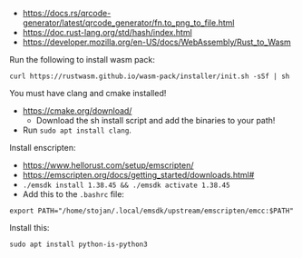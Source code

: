 * https://docs.rs/qrcode-generator/latest/qrcode_generator/fn.to_png_to_file.html
* https://doc.rust-lang.org/std/hash/index.html
* https://developer.mozilla.org/en-US/docs/WebAssembly/Rust_to_Wasm

Run the following to install wasm pack:

```
curl https://rustwasm.github.io/wasm-pack/installer/init.sh -sSf | sh
```

You must have clang and cmake installed!
* https://cmake.org/download/
  * Download the sh install script and add the binaries to your path!
* Run `sudo apt install clang`.

Install enscripten:
* https://www.hellorust.com/setup/emscripten/
* https://emscripten.org/docs/getting_started/downloads.html#
* `./emsdk install 1.38.45 && ./emsdk activate 1.38.45`
* Add this to the `.bashrc` file:
```
export PATH="/home/stojan/.local/emsdk/upstream/emscripten/emcc:$PATH"
```

Install this:

```sudo apt install python-is-python3```

